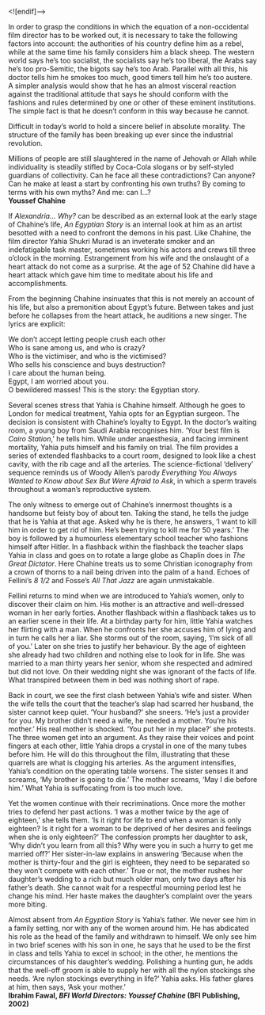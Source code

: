 


<![endif]-->

In order to grasp the conditions in which the equation of a non-occidental film director has to be worked out, it is necessary to take the following factors into account: the authorities of his country define him as a rebel, while at the same time his family considers him a black sheep. The western world says he’s too socialist, the socialists say he’s too liberal, the Arabs say he’s too pro-Semitic, the bigots say he’s too Arab. Parallel with all this, his doctor tells him he smokes too much, good timers tell him he’s too austere. A simpler analysis would show that he has an almost visceral reaction against the traditional attitude that says he should conform with the fashions and rules determined by one or other of these eminent institutions. The simple fact is that he doesn’t conform in this way because he cannot.

Difficult in today’s world to hold a sincere belief in absolute morality. The structure of the family has been breaking up ever since the industrial revolution.

Millions of people are still slaughtered in the name of Jehovah or Allah while individuality is steadily stifled by Coca-Cola slogans or by self-styled guardians of collectivity. Can he face all these contradictions? Can anyone? Can he make at least a start by confronting his own truths? By coming to terms with his own myths? And me: can I...?  
**Youssef Chahine**

If _Alexandria… Why?_ can be described as an external look at the early stage of Chahine’s life, _An Egyptian Story_ is an internal look at him as an artist besotted with a need to confront the demons in his past. Like Chahine, the film director Yahia Shukri Murad is an inveterate smoker and an indefatigable task master, sometimes working his actors and crews till three o’clock in the morning. Estrangement from his wife and the onslaught of a heart attack do not come as a surprise. At the age of 52 Chahine did have a heart attack which gave him time to meditate about his life and accomplishments.

From the beginning Chahine insinuates that this is not merely an account of his life, but also a premonition about Egypt’s future. Between takes and just before he collapses from the heart attack, he auditions a new singer. The lyrics are explicit:

We don’t accept letting people crush each other  
Who is sane among us, and who is crazy?  
Who is the victimiser, and who is the victimised?  
Who sells his conscience and buys destruction?  
I care about the human being.  
Egypt, I am worried about you.  
O bewildered masses! This is the story: the Egyptian story.

Several scenes stress that Yahia is Chahine himself. Although he goes to London for medical treatment, Yahia opts for an Egyptian surgeon. The decision is consistent with Chahine’s loyalty to Egypt. In the doctor’s waiting room, a young boy from Saudi Arabia recognises him. ‘Your best film is _Cairo Station_,’ he tells him. While under anaesthesia, and facing imminent mortality, Yahia puts himself and his family on trial. The film provides a series of extended flashbacks to a court room, designed to look like a chest cavity, with the rib cage and all the arteries. The science-fictional ‘delivery’ sequence reminds us of Woody Allen’s parody _Everything You Always Wanted to Know about Sex But Were Afraid to_ _Ask_, in which a sperm travels throughout a woman’s reproductive system.

The only witness to emerge out of Chahine’s innermost thoughts is a handsome but feisty boy of about ten. Taking the stand, he tells the judge that he is Yahia at that age. Asked why he is there, he answers, ‘I want to kill him in order to get rid of him. He’s been trying to kill me for 50 years.’ The boy is followed by a humourless elementary school teacher who fashions himself after Hitler. In a flashback within the flashback the teacher slaps Yahia in class and goes on to rotate a large globe as Chaplin does in _The Great Dictator_. Here Chahine treats us to some Christian iconography from a crown of thorns to a nail being driven into the palm of a hand. Echoes of Fellini’s _8 1/2_ and Fosse’s _All That Jazz_ are again unmistakable.

Fellini returns to mind when we are introduced to Yahia’s women, only to discover their claim on him. His mother is an attractive and well-dressed woman in her early forties. Another flashback within a flashback takes us to an earlier scene in their life. At a birthday party for him, little Yahia watches her flirting with a man. When he confronts her she accuses him of Iying and in turn he calls her a liar. She storms out of the room, saying, ‘I’m sick of all of you.’ Later on she tries to justify her behaviour. By the age of eighteen she already had two children and nothing else to look for in life. She was married to a man thirty years her senior, whom she respected and admired but did not love. On their wedding night she was ignorant of the facts of life. What transpired between them in bed was nothing short of rape.

Back in court, we see the first clash between Yahia’s wife and sister. When the wife tells the court that the teacher’s slap had scarred her husband, the sister cannot keep quiet. ‘Your husband?’ she sneers. ‘He’s just a provider for you. My brother didn’t need a wife, he needed a mother. You’re his mother.’ His real mother is shocked. ‘You put her in my place?’ she protests. The three women get into an argument. As they raise their voices and point fingers at each other, little Yahia drops a crystal in one of the many tubes before him. He will do this throughout the film, illustrating that these quarrels are what is clogging his arteries. As the argument intensifies, Yahia’s condition on the operating table worsens. The sister senses it and screams, ‘My brother is going to die.’ The mother screams, ‘May I die before him.’ What Yahia is suffocating from is too much love.

Yet the women continue with their recriminations. Once more the mother tries to defend her past actions. ‘I was a mother twice by the age of eighteen,’ she tells them. ‘Is it right for life to end when a woman is only eighteen? Is it right for a woman to be deprived of her desires and feelings when she is only eighteen?’ The confession prompts her daughter to ask, ‘Why didn’t you learn from all this? Why were you in such a hurry to get me married off?’ Her sister-in-law explains in answering ‘Because when the mother is thirty-four and the girl is eighteen, they need to be separated so they won’t compete with each other.’ True or not, the mother rushes her daughter’s wedding to a rich but much older man, only two days after his father’s death. She cannot wait for a respectful mourning period lest he change his mind. Her haste makes the daughter’s complaint over the years more biting.

Almost absent from _An Egyptian Story_ is Yahia’s father. We never see him in a family setting, nor with any of the women around him. He has abdicated his role as the head of the family and withdrawn to himself. We only see him in two brief scenes with his son in one, he says that he used to be the first in class and tells Yahia to excel in school; in the other, he mentions the circumstances of his daughter’s wedding. Polishing a hunting gun, he adds that the well-off groom is able to supply her with all the nylon stockings she needs. ‘Are nylon stockings everything in life?’ Yahia asks. His father glares at him, then says, ‘Ask your mother.’  
**Ibrahim Fawal, _BFI World Directors: Youssef Chahine_ (BFI Publishing, 2002)**
<!--stackedit_data:
eyJoaXN0b3J5IjpbLTEyMzAzMDE3OTRdfQ==
-->